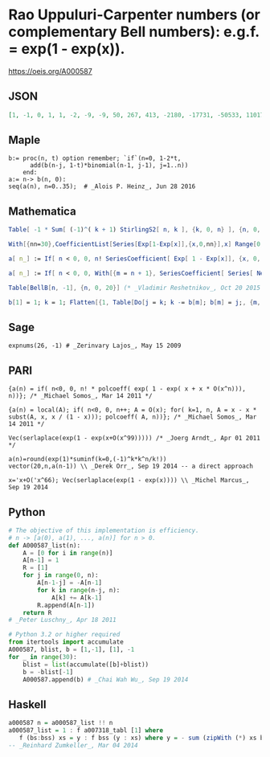 # Rao Uppuluri\-Carpenter numbers \(or complementary Bell numbers\): e\.g\.f\. \= exp\(1 \- exp\(x\)\)\.
https://oeis.org/A000587
## JSON
```JSON
[1, -1, 0, 1, 1, -2, -9, -9, 50, 267, 413, -2180, -17731, -50533, 110176, 1966797, 9938669, 8638718, -278475061, -2540956509, -9816860358, 27172288399, 725503033401, 5592543175252, 15823587507881, -168392610536153, -2848115497132448, -20819319685262839]
```
## Maple
```Maple
b:= proc(n, t) option remember; `if`(n=0, 1-2*t,
      add(b(n-j, 1-t)*binomial(n-1, j-1), j=1..n))
    end:
a:= n-> b(n, 0):
seq(a(n), n=0..35);  # _Alois P. Heinz_, Jun 28 2016
```
## Mathematica
```Mathematica
Table[ -1 * Sum[ (-1)^( k + 1) StirlingS2[ n, k ], {k, 0, n} ], {n, 0, 40} ]
```
```Mathematica
With[{nn=30},CoefficientList[Series[Exp[1-Exp[x]],{x,0,nn}],x] Range[0,nn]!] (* _Harvey P. Dale_, Nov 04 2011 *)
```
```Mathematica
a[ n_] := If[ n < 0, 0, n! SeriesCoefficient[ Exp[ 1 - Exp[x]], {x, 0, n}]]; (* _Michael Somos_, May 27 2014 *)
```
```Mathematica
a[ n_] := If[ n < 0, 0, With[{m = n + 1}, SeriesCoefficient[ Series[ Nest[ x Factor[ 1 - # /. x -> x / (1 - x)] &, 0, m], {x, 0, m}], {x, 0, m}]]]; (* _Michael Somos_, May 27 2014 *)
```
```Mathematica
Table[BellB[n, -1], {n, 0, 20}] (* _Vladimir Reshetnikov_, Oct 20 2015 *)
```
```Mathematica
b[1] = 1; k = 1; Flatten[{1, Table[Do[j = k; k -= b[m]; b[m] = j;, {m, 1, n-1}]; b[n] = k; k*(-1)^n, {n, 1, 40}]}] (* _Vaclav Kotesovec_, Sep 09 2019 *)
```
## Sage
```Sage
expnums(26, -1) # _Zerinvary Lajos_, May 15 2009
```
## PARI
```PARI
{a(n) = if( n<0, 0, n! * polcoeff( exp( 1 - exp( x + x * O(x^n))), n))}; /* _Michael Somos_, Mar 14 2011 */
```
```PARI
{a(n) = local(A); if( n<0, 0, n++; A = O(x); for( k=1, n, A = x - x * subst(A, x, x / (1 - x))); polcoeff( A, n))}; /* _Michael Somos_, Mar 14 2011 */
```
```PARI
Vec(serlaplace(exp(1 - exp(x+O(x^99))))) /* _Joerg Arndt_, Apr 01 2011 */
```
```PARI
a(n)=round(exp(1)*suminf(k=0,(-1)^k*k^n/k!))
vector(20,n,a(n-1)) \\ _Derek Orr_, Sep 19 2014 -- a direct approach
```
```PARI
x='x+O('x^66); Vec(serlaplace(exp(1 - exp(x)))) \\ _Michel Marcus_, Sep 19 2014
```
## Python
```Python
# The objective of this implementation is efficiency.
# n -> [a(0), a(1), ..., a(n)] for n > 0.
def A000587_list(n):
    A = [0 for i in range(n)]
    A[n-1] = 1
    R = [1]
    for j in range(0, n):
        A[n-1-j] = -A[n-1]
        for k in range(n-j, n):
            A[k] += A[k-1]
        R.append(A[n-1])
    return R
# _Peter Luschny_, Apr 18 2011
```
```Python
# Python 3.2 or higher required
from itertools import accumulate
A000587, blist, b = [1,-1], [1], -1
for _ in range(30):
    blist = list(accumulate([b]+blist))
    b = -blist[-1]
    A000587.append(b) # _Chai Wah Wu_, Sep 19 2014
```
## Haskell
```Haskell
a000587 n = a000587_list !! n
a000587_list = 1 : f a007318_tabl [1] where
   f (bs:bss) xs = y : f bss (y : xs) where y = - sum (zipWith (*) xs bs)
-- _Reinhard Zumkeller_, Mar 04 2014
```
